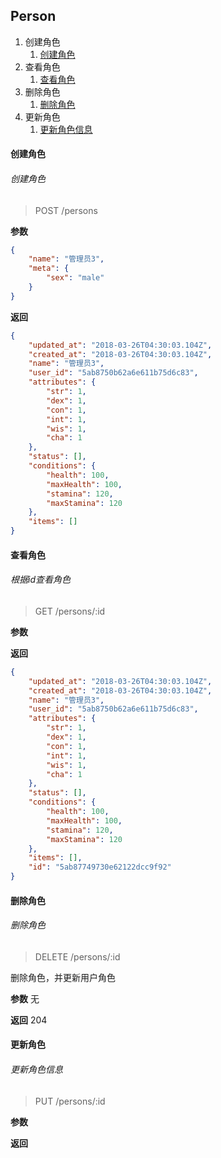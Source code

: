 ## Person

1. 创建角色
    1. [创建角色](#create)
2. 查看角色
    1. [查看角色](#info-by-id)
3. 删除角色
    1. [删除角色](#delete)
4. 更新角色        
    1. [更新角色信息](#update)


#### 创建角色

<h6 id="create">创建角色</h6>

> POST /persons

**参数**
```JSON
{
	"name": "管理员3",
	"meta": {
		"sex": "male"
	}
}
```

**返回**
```JSON
{
    "updated_at": "2018-03-26T04:30:03.104Z",
    "created_at": "2018-03-26T04:30:03.104Z",
    "name": "管理员3",
    "user_id": "5ab8750b62a6e611b75d6c83",
    "attributes": {
        "str": 1,
        "dex": 1,
        "con": 1,
        "int": 1,
        "wis": 1,
        "cha": 1
    },
    "status": [],
    "conditions": {
        "health": 100,
        "maxHealth": 100,
        "stamina": 120,
        "maxStamina": 120
    },
    "items": []
}
```

#### 查看角色

<h6 id="info-by-id">根据id查看角色</h6>

> GET /persons/:id

**参数**


**返回**
```JSON
{
    "updated_at": "2018-03-26T04:30:03.104Z",
    "created_at": "2018-03-26T04:30:03.104Z",
    "name": "管理员3",
    "user_id": "5ab8750b62a6e611b75d6c83",
    "attributes": {
        "str": 1,
        "dex": 1,
        "con": 1,
        "int": 1,
        "wis": 1,
        "cha": 1
    },
    "status": [],
    "conditions": {
        "health": 100,
        "maxHealth": 100,
        "stamina": 120,
        "maxStamina": 120
    },
    "items": [],
    "id": "5ab87749730e62122dcc9f92"
}
```

#### 删除角色

<h6 id="delete">删除角色</h6>

> DELETE /persons/:id

删除角色，并更新用户角色

**参数**
无

**返回**
204

#### 更新角色

<h6 id="update">更新角色信息</h6>

> PUT /persons/:id

**参数**


**返回**

